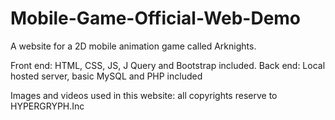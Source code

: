 # Mobile-Game-Official-Web-Demo

A website for a 2D mobile animation game called Arknights. 

Front end: HTML, CSS, JS, J Query and Bootstrap included. 
Back end: Local hosted server, basic MySQL and PHP included

Images and videos used in this website: all copyrights reserve to HYPERGRYPH.Inc
